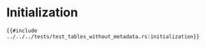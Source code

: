 # Initialization

```rust, noplayground, ignore
{{#include ../../../tests/test_tables_without_metadata.rs:initialization}}
```
